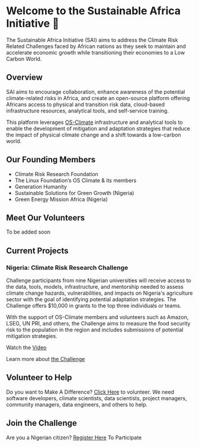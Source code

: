 # Welcome to the Sustainable Africa Initiative 👋

The Sustainable Africa Initiative (SAI) aims to address the Climate Risk Related Challenges faced by African nations as they seek to maintain and accelerate economic growth while transitioning their economies to a Low Carbon World.

## Overview
SAI aims to encourage collaboration, enhance awareness of the potential climate-related risks in Africa, and create an open-source platform offering Africans access to physical and transition risk data, cloud-based infrastructure resources, analytical tools, and self-service training. 

This platform leverages [OS-Climate](https://github.com/os-climate/OS-Climate-Community-Hub#os-climate-community-hub) infrastructure and analytical tools to enable the development of mitigation and adaptation strategies that reduce the impact of physical climate change and a shift towards a low-carbon world. 

## Our Founding Members
- Climate Risk Research Foundation
- The Linux Foundation’s OS Climate & its members
- Generation Humanity
- Sustainable Solutions for Green Growth (Nigeria)
- Green Energy Mission Africa (Nigeria) 

## Meet Our Volunteers
To be added soon

## Current Projects
### Nigeria: Climate Risk Research Challenge

Challenge participants from nine Nigerian universities will receive access to the data, tools, models, infrastructure, and mentorship needed to assess climate change hazards, vulnerabilities, and impacts on Nigeria's agriculture sector with the goal of identifying potential adaptation strategies.  The Challenge offers $10,000 in grants to the top three individuals or teams.

With the support of OS-Climate members and volunteers such as Amazon, LSEG, UN PRI, and others, the Challenge aims to measure the food security risk to the population in the region and includes submissions of potential mitigation strategies.

Watch the [Video](https://youtu.be/avZNkpM1Xsc)

Learn more about [the Challenge](https://github.com/SustainableAfrica/ClimateRiskChallenge#climate-risk-challenge)

## Volunteer to Help
Do you want to Make A Difference? [Click Here](https://sustainableafricainitiative.org/engagement/#start-collaboraing) to volunteer.
We need software developers, climate scientists, data scientists, project managers, community managers, data engineers, and others to help.

## Join the Challenge
Are you a Nigerian citizen? [Register Here](https://docs.google.com/forms/d/e/1FAIpQLSf91QrC_wWByAg_iSF9hY2B-KCK9bafq4K2Gyy0CtHFd-yiaw/viewform?usp=sf_link) To Participate 
